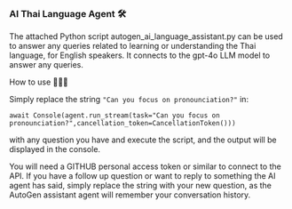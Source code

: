 ### AI Thai Language Agent 🛠️



The attached Python script autogen_ai_language_assistant.py can be used to answer any queries related to learning or understanding the Thai language, for English speakers. It connects to the gpt-4o LLM model to answer any queries.



How to use 🚀🚀🚀


Simply replace the string `"Can you focus on pronounciation?"` in:

`await Console(agent.run_stream(task="Can you focus on pronounciation?",cancellation_token=CancellationToken()))`

with any question you have and execute the script, and the output will be displayed in the console.


You will need a GITHUB personal access token or similar to connect to the API. If you have a follow up question or want to reply to something the AI agent has said, simply replace the string with your new question, as the AutoGen assistant agent will remember your conversation history. 

